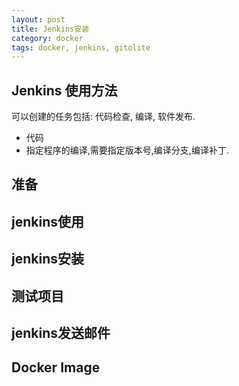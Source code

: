 ```yaml
---
layout: post
title: Jenkins安装
category: docker
tags: docker, jenkins, gitolite
---
```


## Jenkins 使用方法

可以创建的任务包括: 代码检查, 编译, 软件发布.

* 代码
* 指定程序的编译,需要指定版本号,编译分支,编译补丁.

## 准备

## jenkins使用

## jenkins安装

## 测试项目

## jenkins发送邮件

## Docker Image
